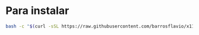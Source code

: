  # Para instalar


``` sh
bash -c "$(curl -sSL https://raw.githubusercontent.com/barrosflavio/x11vnc_setup/main/opensuse.sh)"
```
